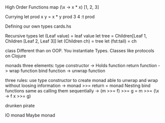 
High Order Functions
map (\x -> x * x) [1, 2, 3]

Currying
let prod x y = x * y
prod 3 4
:t prod

Defining our own types
cards.hs

Recursive types
let (Leaf value) = leaf
value
let tree = Children[Leaf 1, Children [Leaf 2, Leaf 3]]
let (Children ch) = tree
let (fst:tail) = ch

class
Different than on OOP. You instantiate Types. Classes like protocols on Clojure

monads
three elements:
type constructor -> Holds function
return function -> wrap function
bind function -> unwrap function

three rules:
use type constructor to create monad
able to unwrap and wrap without loosing information -> monad >>= return = monad
Nesting bind functions same as calling them sequentially -> (m >>= f) >>= g = m >>= (\x -> f x >>= g)

drunken pirate

IO monad
Maybe monad
